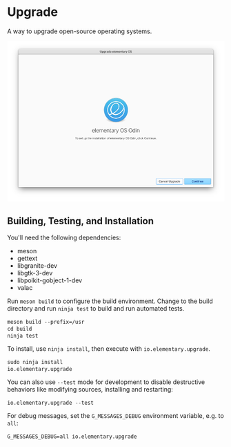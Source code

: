 # Upgrade

A way to upgrade open-source operating systems.

![Screenshot](data/screenshot.png?raw=true)

## Building, Testing, and Installation

You'll need the following dependencies:

 - meson
 - gettext
 - libgranite-dev
 - libgtk-3-dev
 - libpolkit-gobject-1-dev
 - valac

Run `meson build` to configure the build environment. Change to the build directory and run `ninja test` to build and run automated tests.

    meson build --prefix=/usr
    cd build
    ninja test

To install, use `ninja install`, then execute with `io.elementary.upgrade`.

    sudo ninja install
    io.elementary.upgrade

You can also use `--test` mode for development to disable destructive behaviors like modifying sources, installing and restarting:

    io.elementary.upgrade --test

For debug messages, set the `G_MESSAGES_DEBUG` environment variable, e.g. to `all`:

    G_MESSAGES_DEBUG=all io.elementary.upgrade
